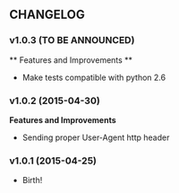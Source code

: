 ## CHANGELOG

### v1.0.3 (TO BE ANNOUNCED)

** Features and Improvements **

* Make tests compatible with python 2.6

### v1.0.2 (2015-04-30)

**Features and Improvements**

* Sending proper User-Agent http header

### v1.0.1 (2015-04-25)

* Birth!
